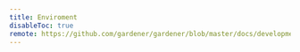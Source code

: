 ```yaml
---
title: Enviroment
disableToc: true
remote: https://github.com/gardener/gardener/blob/master/docs/development/local_setup.md
---
```

